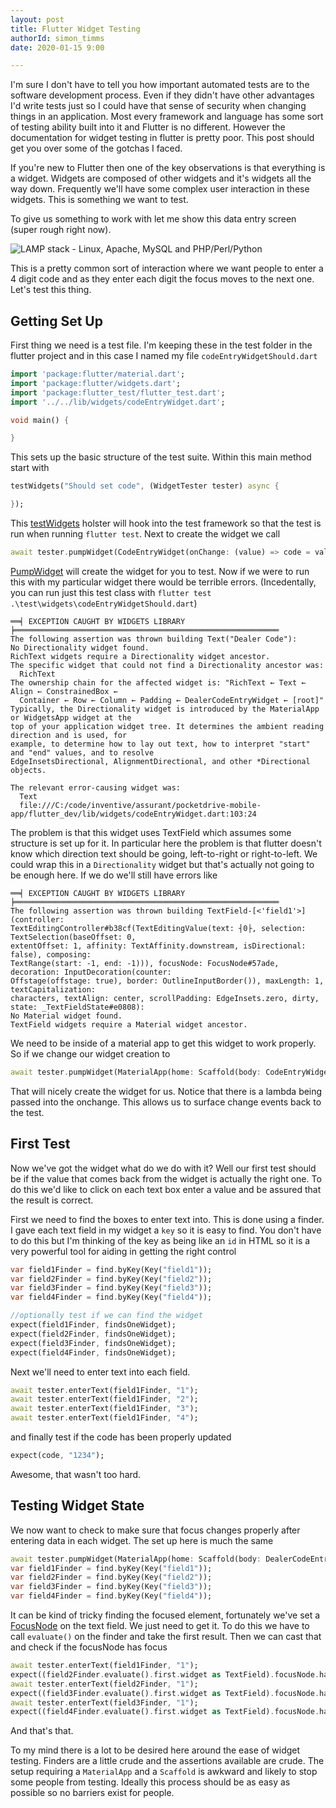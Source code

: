 ```yaml
---
layout: post
title: Flutter Widget Testing
authorId: simon_timms
date: 2020-01-15 9:00

---
```


I'm sure I don't have to tell you how important automated tests are to the software development process. Even if they didn't have other advantages I'd write tests just so I could have that sense of security when changing things in an application. Most every framework and language has some sort of testing ability built into it and Flutter is no different. However the documentation for widget testing in flutter is pretty poor. This post should get you over some of the gotchas I faced.

<!-- more -->

If you're new to Flutter then one of the key observations is that everything is a widget. Widgets are composed of other widgets and it's widgets all the way down. Frequently we'll have some complex user interaction in these widgets. This is something we want to test. 

To give us something to work with let me show this data entry screen (super rough right now).

![LAMP stack - Linux, Apache, MySQL and PHP/Perl/Python](/images/flutter-testing/app.png)

This is a pretty common sort of interaction where we want people to enter a 4 digit code and as they enter each digit the focus moves to the next one. Let's test this thing. 

## Getting Set Up

First thing we need is a test file. I'm keeping these in the test folder in the flutter project and in this case I named my file `codeEntryWidgetShould.dart`

```dart
import 'package:flutter/material.dart';
import 'package:flutter/widgets.dart';
import 'package:flutter_test/flutter_test.dart';
import '../../lib/widgets/codeEntryWidget.dart';

void main() {

}
```

This sets up the basic structure of the test suite. Within this main method start with 

```dart
testWidgets("Should set code", (WidgetTester tester) async {

});
```

This [testWidgets](https://api.flutter.dev/flutter/flutter_test/testWidgets.html) holster will  hook into the test framework so that the test is run when running `flutter test`. Next to create the widget we call 

```dart
await tester.pumpWidget(CodeEntryWidget(onChange: (value) => code = value, code: code));
```

[PumpWidget](https://api.flutter.dev/flutter/flutter_test/WidgetTester/pumpWidget.html) will create the widget for you to test. Now if we were to run this with my particular widget there would be terrible errors. (Incedentally, you can run just this test class with `flutter test .\test\widgets\codeEntryWidgetShould.dart`)

```
══╡ EXCEPTION CAUGHT BY WIDGETS LIBRARY ╞═══════════════════════════════════════════════════════════
The following assertion was thrown building Text("Dealer Code"):
No Directionality widget found.
RichText widgets require a Directionality widget ancestor.
The specific widget that could not find a Directionality ancestor was:
  RichText
The ownership chain for the affected widget is: "RichText ← Text ← Align ← ConstrainedBox ←
  Container ← Row ← Column ← Padding ← DealerCodeEntryWidget ← [root]"
Typically, the Directionality widget is introduced by the MaterialApp or WidgetsApp widget at the
top of your application widget tree. It determines the ambient reading direction and is used, for
example, to determine how to lay out text, how to interpret "start" and "end" values, and to resolve
EdgeInsetsDirectional, AlignmentDirectional, and other *Directional objects.

The relevant error-causing widget was:
  Text
  file:///C:/code/inventive/assurant/pocketdrive-mobile-app/flutter_dev/lib/widgets/codeEntryWidget.dart:103:24
```

The problem is that this widget uses TextField which assumes some structure is set up for it. In particular here the problem is that flutter doesn't know which direction text should be going, left-to-right or right-to-left. We could wrap this in a `Directionality` widget but that's actually not going to be enough here. If we do we'll still have errors like 

```
══╡ EXCEPTION CAUGHT BY WIDGETS LIBRARY ╞═══════════════════════════════════════════════════════════
The following assertion was thrown building TextField-[<'field1'>](controller:
TextEditingController#b38cf(TextEditingValue(text: ┤0├, selection: TextSelection(baseOffset: 0,
extentOffset: 1, affinity: TextAffinity.downstream, isDirectional: false), composing:
TextRange(start: -1, end: -1))), focusNode: FocusNode#57ade, decoration: InputDecoration(counter:
Offstage(offstage: true), border: OutlineInputBorder()), maxLength: 1, textCapitalization:
characters, textAlign: center, scrollPadding: EdgeInsets.zero, dirty, state: _TextFieldState#e0808):
No Material widget found.
TextField widgets require a Material widget ancestor.
```

We need to be inside of a material app to get this widget to work properly. So if we change our widget creation to 

```dart
await tester.pumpWidget(MaterialApp(home: Scaffold(body: CodeEntryWidget(onChange: (value) => code = value, code: code))));
```

That will nicely create the widget for us. Notice that there is a lambda being passed into the onchange. This allows us to surface change events back to the test.

## First Test

Now we've got the widget what do we do with it? Well our first test should be if the value that comes back from the widget is actually the right one. To do this we'd like to click on each text box enter a value and be assured that the result is correct. 

First we need to find the boxes to enter text into. This is done using a finder. I gave each text field in my widget a `key` so it is easy to find. You don't have to do this but I'm thinking of the key as being like an `id` in HTML so it is a very powerful tool for aiding in getting the right control

```dart
var field1Finder = find.byKey(Key("field1"));
var field2Finder = find.byKey(Key("field2"));
var field3Finder = find.byKey(Key("field3"));
var field4Finder = find.byKey(Key("field4"));

//optionally test if we can find the widget
expect(field1Finder, findsOneWidget);
expect(field2Finder, findsOneWidget);
expect(field3Finder, findsOneWidget);
expect(field4Finder, findsOneWidget);
```

Next we'll need to enter text into each field.

```dart
await tester.enterText(field1Finder, "1");
await tester.enterText(field1Finder, "2");
await tester.enterText(field1Finder, "3");
await tester.enterText(field1Finder, "4");
```

and finally test if the code has been properly updated

```dart
expect(code, "1234");
```

Awesome, that wasn't too hard. 

## Testing Widget State

We now want to check to make sure that focus changes properly after entering data in each widget. The set up here is much the same

```dart
await tester.pumpWidget(MaterialApp(home: Scaffold(body: DealerCodeEntryWidget(onChange: (value) => code = value, code: code))));
var field1Finder = find.byKey(Key("field1"));
var field2Finder = find.byKey(Key("field2"));
var field3Finder = find.byKey(Key("field3"));
var field4Finder = find.byKey(Key("field4"));
```

It can be kind of tricky finding the focused element, fortunately we've set a [FocusNode](https://api.flutter.dev/flutter/widgets/FocusNode-class.html) on the text field. We just need to get it. To do this we have to call `evaluate()` on the finder and take the first result. Then we can cast that and check if the focusNode has focus

```dart
await tester.enterText(field1Finder, "1");
expect((field2Finder.evaluate().first.widget as TextField).focusNode.hasFocus, true);
await tester.enterText(field2Finder, "1");
expect((field3Finder.evaluate().first.widget as TextField).focusNode.hasFocus, true);
await tester.enterText(field3Finder, "1");
expect((field4Finder.evaluate().first.widget as TextField).focusNode.hasFocus, true);
```

And that's that. 

To my mind there is a lot to be desired here around the ease of widget testing. Finders are a little crude and the assertions available are crude. The setup requiring a `MaterialApp` and a `Scaffold` is awkward and likely to stop some people from testing. Ideally this process should be as easy as possible so no barriers exist for people. 